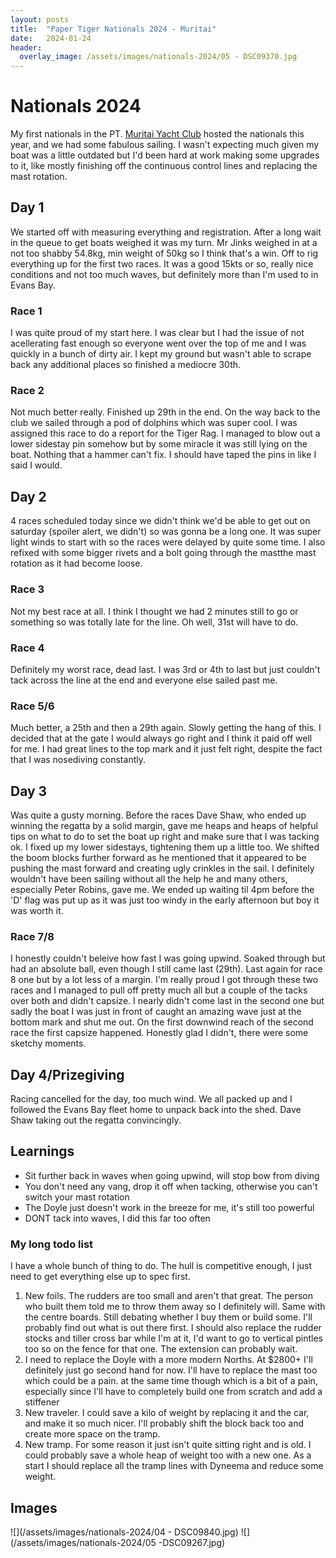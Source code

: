 ```yaml
---
layout: posts
title:  "Paper Tiger Nationals 2024 - Muritai"
date:   2024-01-24
header:
  overlay_image: /assets/images/nationals-2024/05 - DSC09370.jpg
---
```


# Nationals 2024

My first nationals in the PT. [Muritai Yacht Club](https://www.myc.org.nz) hosted the nationals this year, and we had some fabulous sailing.
I wasn't expecting much given my boat was a little outdated but I'd been hard at work making some upgrades to it,
like mostly finishing off the continuous control lines and replacing the mast rotation.

## Day 1

We started off with measuring everything and registration. After a long wait in the queue to get boats weighed it was my turn.
Mr Jinks weighed in at a not too shabby 54.8kg, min weight of 50kg so I think that's a win.
Off to rig everything up for the first two races. It was a good 15kts or so, really nice conditions and not too much waves,
but definitely more than I'm used to in Evans Bay.

### Race 1

I was quite proud of my start here. I was clear but I had the issue of not acellerating fast enough so everyone went over the top of me
and I was quickly in a bunch of dirty air. I kept my ground but wasn't able to scrape back any additional places so finished a mediocre 30th.

### Race 2

Not much better really. Finished up 29th in the end. On the way back to the club we sailed through a pod of dolphins which was super cool.
I was assigned this race to do a report for the Tiger Rag. I managed to blow out a lower sidestay pin somehow but by some miracle it was
still lying on the boat. Nothing that a hammer can't fix. I should have taped the pins in like I said I would.

## Day 2

4 races scheduled today since we didn't think we'd be able to get out on saturday (spoiler alert, we didn't) so was gonna be a long one.
It was super light winds to start with so the races were delayed by quite some time. I also refixed with some bigger rivets and a bolt going through the mastthe mast rotation as it had become loose.

### Race 3

Not my best race at all. I think I thought we had 2 minutes still to go or something so was totally late for the line. Oh well, 31st will have to do.

### Race 4

Definitely my worst race, dead last. I was 3rd or 4th to last but just couldn't tack across the line at the end and everyone else sailed past me.

### Race 5/6

Much better, a 25th and then a 29th again. Slowly getting the hang of this. I decided that at the gate I would always go right and I
think it paid off well for me. I had great lines to the top mark and it just felt right, despite the fact that I was nosediving constantly.

## Day 3

Was quite a gusty morning. Before the races Dave Shaw, who ended up winning the regatta by a solid margin, gave me heaps and heaps of helpful tips on what to do to set
the boat up right and make sure that I was tacking ok.
I fixed up my lower sidestays, tightening them up a little too. We shifted the boom blocks further forward as he mentioned that it appeared
to be pushing the mast forward and creating ugly crinkles in the sail. I definitely wouldn't have been sailing without all the help he and
many others, especially Peter Robins, gave me.
We ended up waiting til 4pm before the 'D' flag was put up as it was just too windy in the early afternoon but boy it was worth it.

### Race 7/8

I honestly couldn't beleive how fast I was going upwind. Soaked through but had an absolute ball, even though I still came last (29th).
Last again for race 8 one but by a lot less of a margin. I'm really proud I got through these two races and I managed to pull off pretty
much all but a couple of the tacks over both and didn't capsize. I nearly didn't come last in the second one but sadly the boat I was just
in front of caught an amazing wave just at the bottom mark and shut me out. On the first downwind reach of the second race the first
capsize happened. Honestly glad I didn't, there were some sketchy moments.

## Day 4/Prizegiving

Racing cancelled for the day, too much wind. We all packed up and I followed the Evans Bay fleet home to unpack back into the shed.
Dave Shaw taking out the regatta convincingly.

## Learnings

- Sit further back in waves when going upwind, will stop bow from diving
- You don't need any vang, drop it off when tacking, otherwise you can't switch your mast rotation
- The Doyle just doesn't work in the breeze for me, it's still too powerful
- DONT tack into waves, I did this far too often

### My long todo list

I have a whole bunch of thing to do. The hull is competitive enough, I just need to get everything else up to spec first.

1. New foils. The rudders are too small and aren't that great. The person who built them told me to throw them away so I definitely will.
Same with the centre boards. Still debating whether I buy them or build some. I'll probably find out what is out there first.
I should also replace the rudder stocks and tiller cross bar while I'm at it, I'd want to go to vertical pintles too so on the fence for that one. The extension can probably wait.
2. I need to replace the Doyle with a more modern Norths. At $2800+ I'll definitely just go second hand for now. I'll have to replace the mast too which could be a pain.
at the same time though which is a bit of a pain, especially since I'll have to completely build one from scratch and add a stiffener
3. New traveler. I could save a kilo of weight by replacing it and the car, and make it so much nicer. I'll probably shift the block
back too and create more space on the tramp.
4. New tramp. For some reason it just isn't quite sitting right and is old. I could probably save a whole heap of weight too with a new one.
As a start I should replace all the tramp lines with Dyneema and reduce some weight.


## Images

![](/assets/images/nationals-2024/04 - DSC09840.jpg)
![](/assets/images/nationals-2024/05 -DSC09267.jpg)
